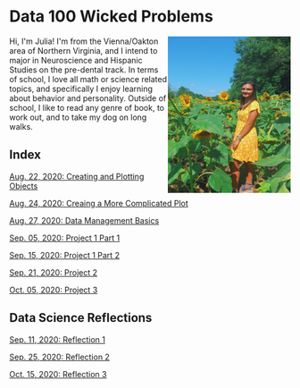 # Data 100 Wicked Problems

<img align="right" src="E289304E-FA29-4207-9A22-EE124A99EE87.jpeg" width="220" height="280" />

Hi, I'm Julia! I'm from the Vienna/Oakton area of Northern Virginia, and I intend to major in Neuroscience and Hispanic Studies on the pre-dental track. In terms of school, I love all math or science related topics, and specifically I enjoy learning about behavior and personality. Outside of school, I like to read any genre of book, to work out, and to take my dog on long walks. 

## Index
[Aug. 22, 2020: Creating and Plotting Objects](Practice1.md)

[Aug. 24, 2020: Creaing a More Complicated Plot](Practice2.md)

[Aug. 27, 2020: Data Management Basics](data_mgt.md)

[Sep. 05, 2020: Project 1 Part 1](project1pt1.md)

[Sep. 15, 2020: Project 1 Part 2](project1pt2.md)

[Sep. 21, 2020: Project 2](project2.md)

[Oct. 05, 2020: Project 3](project3.md)

## Data Science Reflections
[Sep. 11, 2020: Reflection 1](DSreflection1.md)

[Sep. 25, 2020: Reflection 2](DSreflection2.md)

[Oct. 15, 2020: Reflection 3](DSreflection3.md)
